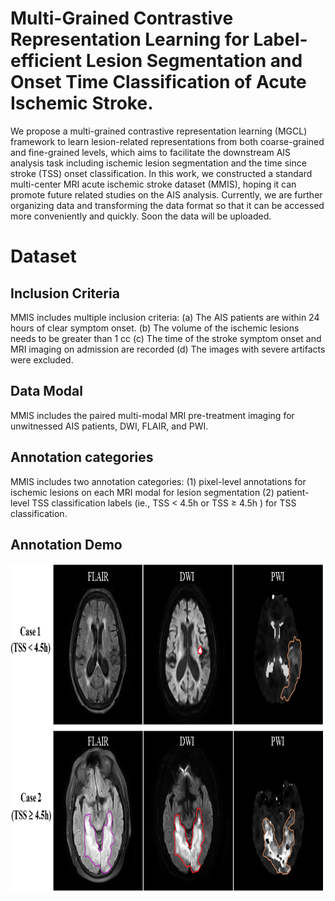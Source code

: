 # Multi-Grained Contrastive Representation Learning for Label-efficient Lesion Segmentation and Onset Time Classification of Acute Ischemic Stroke.
We propose a multi-grained contrastive representation learning (MGCL) framework to learn lesion-related representations from both coarse-grained and fine-grained levels, which aims to facilitate the downstream AIS analysis task including ischemic lesion segmentation and the time since stroke (TSS) onset classification. In this work, we constructed a standard multi-center MRI acute ischemic stroke dataset (MMIS), hoping it can promote future related studies on the AIS analysis. Currently, we are further organizing data and transforming the data format so that it can be accessed more conveniently and quickly. Soon the data will be uploaded.

# Dataset
## Inclusion Criteria
MMIS includes multiple inclusion criteria: (a) The AIS patients are within 24 hours of clear symptom onset. (b) The volume of the ischemic lesions needs to be greater than 1 cc (c) The time of the stroke symptom onset and MRI imaging on admission are recorded (d) The images with severe artifacts were excluded.
## Data Modal
MMIS includes the paired multi-modal MRI pre-treatment imaging for unwitnessed AIS patients, DWI, FLAIR, and PWI. 
## Annotation categories
MMIS includes two annotation categories: (1) pixel-level annotations for ischemic lesions on each MRI modal for lesion segmentation (2) patient-level TSS classification labels (ie., TSS < 4.5h or TSS ≥ 4.5h ) for TSS classification.
## Annotation Demo
<img src="https://github.com/JiaRuiS/MGCL/blob/main/data/data demo.png" width="900" height="526" alt="demo"/><br/>

